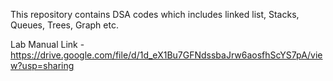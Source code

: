 This repository contains DSA codes which includes linked list, Stacks, Queues, Trees, Graph etc.

Lab Manual Link - https://drive.google.com/file/d/1d_eX1Bu7GFNdssbaJrw6aosfhScYS7pA/view?usp=sharing
